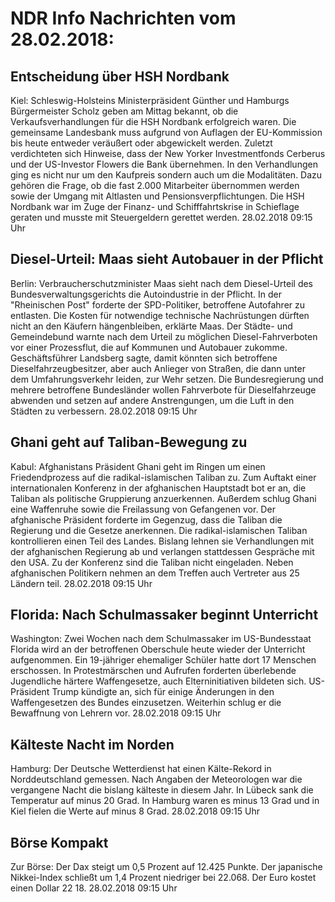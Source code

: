 # NDR Info Nachrichten vom 28.02.2018:


## Entscheidung über HSH Nordbank
Kiel:	Schleswig-Holsteins Ministerpräsident Günther und Hamburgs Bürgermeister Scholz geben am Mittag bekannt, ob die Verkaufsverhandlungen für die HSH Nordbank erfolgreich waren. Die gemeinsame Landesbank muss aufgrund von Auflagen der EU-Kommission bis heute entweder veräußert oder abgewickelt werden. Zuletzt verdichteten sich Hinweise, dass der New Yorker Investmentfonds Cerberus und der US-Investor Flowers die Bank übernehmen. In den Verhandlungen ging es nicht nur um den Kaufpreis sondern auch um die Modalitäten. Dazu gehören die Frage, ob die fast 2.000 Mitarbeiter übernommen werden sowie der Umgang mit Altlasten und Pensionsverpflichtungen. Die HSH Nordbank war im Zuge der Finanz- und Schifffahrtskrise in Schieflage geraten und musste mit Steuergeldern gerettet werden. 28.02.2018 09:15 Uhr 

## Diesel-Urteil: Maas sieht Autobauer in der Pflicht
Berlin:	Verbraucherschutzminister Maas sieht nach dem Diesel-Urteil des Bundesverwaltungsgerichts die Autoindustrie in der Pflicht. In der "Rheinischen Post" forderte der SPD-Politiker, betroffene Autofahrer zu entlasten. Die Kosten für notwendige technische Nachrüstungen dürften nicht an den Käufern hängenbleiben, erklärte Maas. Der Städte- und Gemeindebund warnte nach dem Urteil zu möglichen Diesel-Fahrverboten vor einer Prozessflut, die auf Kommunen und Autobauer zukomme. Geschäftsführer Landsberg sagte, damit könnten sich betroffene Dieselfahrzeugbesitzer, aber auch Anlieger von Straßen, die dann unter dem Umfahrungsverkehr leiden, zur Wehr setzen. Die Bundesregierung und mehrere betroffene Bundesländer wollen Fahrverbote für Dieselfahrzeuge abwenden und setzen auf andere Anstrengungen, um die Luft in den Städten zu verbessern. 28.02.2018 09:15 Uhr 

## Ghani geht auf Taliban-Bewegung zu
Kabul:	Afghanistans Präsident Ghani geht im Ringen um einen Friedendprozess auf die radikal-islamischen Taliban zu. Zum Auftakt einer internationalen Konferenz in der afghanischen Hauptstadt bot er an, die Taliban als politische Gruppierung anzuerkennen. Außerdem schlug Ghani eine Waffenruhe sowie die Freilassung von Gefangenen vor. Der afghanische Präsident forderte im Gegenzug, dass die Taliban die Regierung und die Gesetze anerkennen. Die radikal-islamischen Taliban kontrollieren einen Teil des Landes. Bislang lehnen sie Verhandlungen mit der afghanischen Regierung ab und verlangen stattdessen Gespräche mit den USA. Zu der Konferenz sind die Taliban nicht eingeladen. Neben afghanischen Politikern nehmen an dem Treffen auch Vertreter aus 25 Ländern teil. 28.02.2018 09:15 Uhr 

## Florida: Nach Schulmassaker beginnt Unterricht
Washington: Zwei Wochen nach dem Schulmassaker im US-Bundesstaat Florida wird an der betroffenen Oberschule heute wieder der Unterricht aufgenommen. Ein 19-jähriger ehemaliger Schüler hatte dort 17 Menschen erschossen. In Protestmärschen und Aufrufen forderten überlebende Jugendliche härtere Waffengesetze, auch Elterninitiativen bildeten sich. US-Präsident Trump kündigte an, sich für einige Änderungen in den Waffengesetzen des Bundes einzusetzen. Weiterhin schlug er die Bewaffnung von Lehrern vor. 28.02.2018 09:15 Uhr 

## Kälteste Nacht im Norden
Hamburg:	Der Deutsche Wetterdienst hat einen Kälte-Rekord in Norddeutschland gemessen. Nach Angaben der Meteorologen war die vergangene Nacht die bislang kälteste in diesem Jahr. In Lübeck sank die Temperatur auf minus 20 Grad. In Hamburg waren es minus 13 Grad und in Kiel fielen die Werte auf minus 8 Grad. 28.02.2018 09:15 Uhr 

## Börse Kompakt
Zur Börse: Der Dax steigt um 0,5 Prozent auf 12.425 Punkte. Der japanische Nikkei-Index schließt um 1,4 Prozent niedriger bei 22.068. Der Euro kostet einen Dollar 22 18. 28.02.2018 09:15 Uhr 
